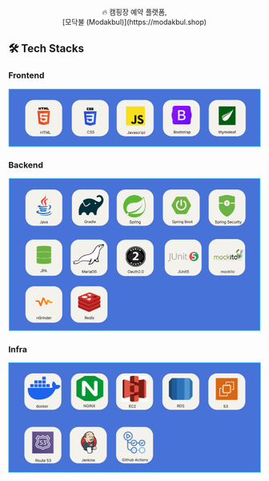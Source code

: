 <div align="center">
  🔥 캠핑장 예약 플랫폼, <br>
    [모닥불 (Modakbul)](https://modakbul.shop)
</div>


## 🛠 Tech Stacks

### Frontend
![프론트](https://github.com/aflyingmole/image/blob/main/front.png)

### Backend
![백엔드](https://github.com/aflyingmole/image/blob/main/back.png)

### Infra
![인프라](https://github.com/aflyingmole/image/blob/main/infra.png)
